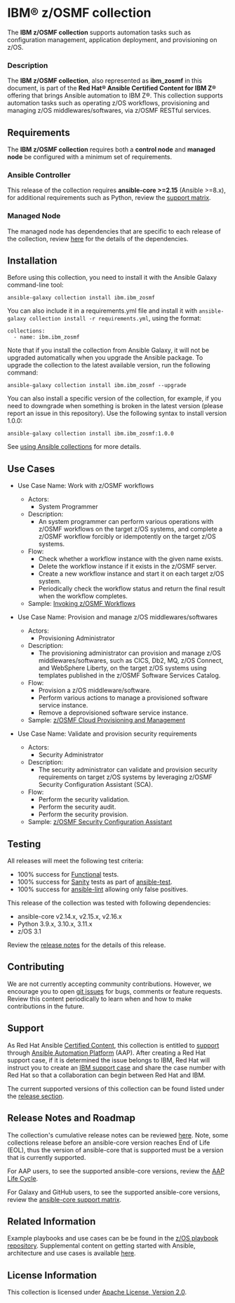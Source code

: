 # IBM® z/OSMF collection
The **IBM z/OSMF collection** supports automation tasks such as configuration management, application deployment, and provisioning on z/OS.

### Description
The **IBM z/OSMF collection**, also represented as **ibm_zosmf** in this document, is part of the **Red Hat® Ansible Certified Content for IBM Z®** offering that brings Ansible automation to IBM Z®. This collection supports automation tasks such as operating z/OS workflows, provisioning and managing z/OS middlewares/softwares, via z/OSMF RESTful services.

## Requirements
The **IBM z/OSMF collection** requires both a **control node** and **managed node** be configured with a minimum set of requirements.

### Ansible Controller
This release of the collection requires **ansible-core >=2.15** (Ansible >=8.x), for additional requirements such as Python, review the [support matrix](https://docs.ansible.com/ansible/latest/reference_appendices/release_and_maintenance.html#ansible-core-support-matrix).

### Managed Node
The managed node has dependencies that are specific to each release of the collection, review [here](https://ibm.github.io/z_ansible_collections_doc/ibm_zosmf/docs/source/requirements_managed.html) for the details of the dependencies.

## Installation
Before using this collection, you need to install it with the Ansible Galaxy command-line tool:

```
ansible-galaxy collection install ibm.ibm_zosmf
```

You can also include it in a requirements.yml file and install it with `ansible-galaxy collection install -r requirements.yml`, using the format:

```
collections:
  - name: ibm.ibm_zosmf
```

Note that if you install the collection from Ansible Galaxy, it will not be upgraded automatically when you upgrade the Ansible package.
To upgrade the collection to the latest available version, run the following command:

```
ansible-galaxy collection install ibm.ibm_zosmf --upgrade
```

You can also install a specific version of the collection, for example, if you need to downgrade when something is broken in the latest version (please report an issue in this repository). Use the following syntax to install version 1.0.0:

```
ansible-galaxy collection install ibm.ibm_zosmf:1.0.0
```

See [using Ansible collections](https://docs.ansible.com/ansible/devel/user_guide/collections_using.html) for more details.

## Use Cases
* Use Case Name: Work with z/OSMF workflows
  * Actors:
    * System Programmer
  * Description:
    * An system programmer can perform various operations with z/OSMF workflows on the target z/OS systems, and complete a z/OSMF workflow forcibly or idempotently on the target z/OS systems.
  * Flow:
    * Check whether a workflow instance with the given name exists.
    * Delete the workflow instance if it exists in the z/OSMF server.
    * Create a new workflow instance and start it on each target z/OS system.
    * Periodically check the workflow status and return the final result when the workflow completes.
  * Sample: [Invoking z/OSMF Workflows](https://github.com/IBM/z_ansible_collections_samples/tree/main/zos_management/zosmf_workflows)

* Use Case Name: Provision and manage z/OS middlewares/softwares
  * Actors:
    * Provisioning Administrator
  * Description:
    * The provisioning administrator can provision and manage z/OS middlewares/softwares, such as CICS, Db2, MQ, z/OS Connect, and WebSphere Liberty, on the target z/OS systems using templates published in the z/OSMF Software Services Catalog.
  * Flow:
    * Provision a z/OS middleware/software.
    * Perform various actions to manage a provisioned software service instance.
    * Remove a deprovisioned software service instance.
  * Sample: [z/OSMF Cloud Provisioning and Management](https://github.com/IBM/z_ansible_collections_samples/tree/main/zos_management/zosmf_cloud_provisioning_and_management)

* Use Case Name: Validate and provision security requirements
  * Actors:
    * Security Administrator
  * Description:
    * The security administrator can validate and provision security requirements on target z/OS systems by leveraging z/OSMF Security Configuration Assistant (SCA).
  * Flow:
    * Perform the security validation.
    * Perform the security audit.
    * Perform the security provision.
  * Sample: [z/OSMF Security Configuration Assistant](https://github.com/IBM/z_ansible_collections_samples/tree/main/zos_management/zosmf_security_configuration_assistant)

## Testing
All releases will meet the following test criteria:
* 100% success for [Functional](https://github.com/IBM/ibm_zosmf/tree/main/tests/CICD/playbooks) tests.
* 100% success for [Sanity](https://docs.ansible.com/ansible/latest/dev_guide/testing/sanity/index.html#all-sanity-tests) tests as part of [ansible-test](https://docs.ansible.com/ansible/latest/dev_guide/testing.html#run-sanity-tests).
* 100% success for [ansible-lint](https://ansible.readthedocs.io/projects/lint/) allowing only false positives.

This release of the collection was tested with following dependencies:
* ansible-core v2.14.x, v2.15.x, v2.16.x
* Python 3.9.x, 3.10.x, 3.11.x
* z/OS 3.1

Review the [release notes](https://ibm.github.io/z_ansible_collections_doc/ibm_zosmf/docs/source/release_notes.html) for the details of this release.

## Contributing
We are not currently accepting community contributions. However, we encourage you to open [git issues](https://github.com/IBM/ibm_zosmf/issues) for bugs, comments or feature requests. Review this content periodically to learn when and how to make
contributions in the future.

## Support
As Red Hat Ansible [Certified Content](https://catalog.redhat.com/software/search?target_platforms=Red%20Hat%20Ansible%20Automation%20Platform), this collection is entitled to [support](https://access.redhat.com/support/) through [Ansible Automation Platform](https://www.redhat.com/en/technologies/management/ansible) (AAP). After creating a Red Hat support case, if it is determined the issue belongs to IBM, Red Hat will instruct you to create an [IBM support case](https://www.ibm.com/mysupport/s/createrecord/NewCase) and share the case number with Red Hat so that a collaboration can begin between Red Hat and IBM.

The current supported versions of this collection can be found listed under the [release section](https://ibm.github.io/z_ansible_collections_doc/ibm_zosmf/docs/source/release_notes.html).

## Release Notes and Roadmap
The collection's cumulative release notes can be reviewed [here](https://ibm.github.io/z_ansible_collections_doc/ibm_zosmf/docs/source/release_notes.html). Note, some collections release before an ansible-core version reaches End of Life (EOL), thus the version of ansible-core that is supported must be a version that is currently supported.

For AAP users, to see the supported ansible-core versions, review the [AAP Life Cycle](https://access.redhat.com/support/policy/updates/ansible-automation-platform).

For Galaxy and GitHub users, to see the supported ansible-core versions, review the [ansible-core support matrix](https://docs.ansible.com/ansible/latest/reference_appendices/release_and_maintenance.html#ansible-core-support-matrix).

## Related Information
Example playbooks and use cases can be be found in the [z/OS playbook repository](https://github.com/IBM/z_ansible_collections_samples).
Supplemental content on getting started with Ansible, architecture and use cases is available [here](https://ibm.github.io/z_ansible_collections_doc/reference/helpful_links.html).

## License Information
This collection is licensed under [Apache License, Version 2.0](https://www.apache.org/licenses/LICENSE-2.0).